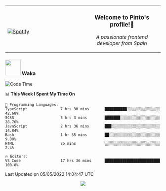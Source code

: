 <table width="100%" align="center"> 
  <tr>
  <td width="50%">
      
&nbsp; <br> [![Spotify](https://novatorem-zeta-rust.vercel.app/api/spotify)](https://open.spotify.com/user/novatorem-zeta-rust)

  </td>
  <td width="50%">
    <h3 align="center">Welcome to Pinto's profile!👋</h3>
    <p align="center"><em>A passionate frontend developer from Spain</em></p>
  </td>
  </table>

### <img src="https://media.giphy.com/media/VgCDAzcKvsR6OM0uWg/giphy.gif" width="50"> Waka

  <!--START_SECTION:waka-->
![Code Time](http://img.shields.io/badge/Code%20Time-312%20hrs%207%20mins-blue)

📊 **This Week I Spent My Time On** 

```text
💬 Programming Languages: 
TypeScript               7 hrs 30 mins       ██████████░░░░░░░░░░░░░░░   42.68% 
SCSS                     5 hrs 3 mins        ███████░░░░░░░░░░░░░░░░░░   28.76% 
JavaScript               2 hrs 36 mins       ███░░░░░░░░░░░░░░░░░░░░░░   14.84% 
Bash                     1 hr 35 mins        ██░░░░░░░░░░░░░░░░░░░░░░░   9.08% 
HTML                     25 mins             ░░░░░░░░░░░░░░░░░░░░░░░░░   2.4%

🔥 Editors: 
VS Code                  17 hrs 36 mins      █████████████████████████   100.0%

```


 Last Updated on 05/05/2022 14:04:47 UTC
<!--END_SECTION:waka-->

<div align="center">
<img src="https://github-readme-stats-gilt-tau.vercel.app/api/top-langs/?username=pinto-hub&layout=compact&theme=dracula" />
</div>
